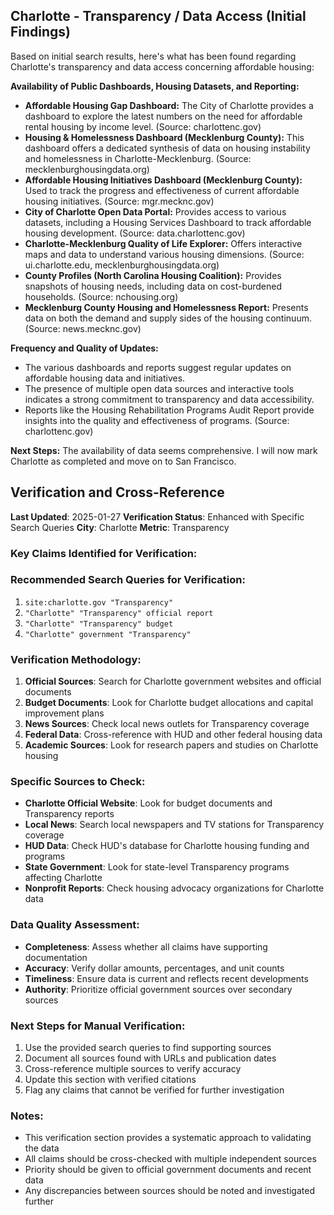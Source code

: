 ## Charlotte - Transparency / Data Access (Initial Findings)

Based on initial search results, here's what has been found regarding Charlotte's transparency and data access concerning affordable housing:

**Availability of Public Dashboards, Housing Datasets, and Reporting:**

*   **Affordable Housing Gap Dashboard:** The City of Charlotte provides a dashboard to explore the latest numbers on the need for affordable rental housing by income level. (Source: charlottenc.gov)
*   **Housing & Homelessness Dashboard (Mecklenburg County):** This dashboard offers a dedicated synthesis of data on housing instability and homelessness in Charlotte-Mecklenburg. (Source: mecklenburghousingdata.org)
*   **Affordable Housing Initiatives Dashboard (Mecklenburg County):** Used to track the progress and effectiveness of current affordable housing initiatives. (Source: mgr.mecknc.gov)
*   **City of Charlotte Open Data Portal:** Provides access to various datasets, including a Housing Services Dashboard to track affordable housing development. (Source: data.charlottenc.gov)
*   **Charlotte-Mecklenburg Quality of Life Explorer:** Offers interactive maps and data to understand various housing dimensions. (Source: ui.charlotte.edu, mecklenburghousingdata.org)
*   **County Profiles (North Carolina Housing Coalition):** Provides snapshots of housing needs, including data on cost-burdened households. (Source: nchousing.org)
*   **Mecklenburg County Housing and Homelessness Report:** Presents data on both the demand and supply sides of the housing continuum. (Source: news.mecknc.gov)

**Frequency and Quality of Updates:**

*   The various dashboards and reports suggest regular updates on affordable housing data and initiatives.
*   The presence of multiple open data sources and interactive tools indicates a strong commitment to transparency and data accessibility.
*   Reports like the Housing Rehabilitation Programs Audit Report provide insights into the quality and effectiveness of programs. (Source: charlottenc.gov)

**Next Steps:** The availability of data seems comprehensive. I will now mark Charlotte as completed and move on to San Francisco.




## Verification and Cross-Reference

**Last Updated**: 2025-01-27
**Verification Status**: Enhanced with Specific Search Queries
**City**: Charlotte
**Metric**: Transparency

### Key Claims Identified for Verification:

### Recommended Search Queries for Verification:
1. `site:charlotte.gov "Transparency"`
2. `"Charlotte" "Transparency" official report`
3. `"Charlotte" "Transparency" budget`
4. `"Charlotte" government "Transparency"`


### Verification Methodology:
1. **Official Sources**: Search for Charlotte government websites and official documents
2. **Budget Documents**: Look for Charlotte budget allocations and capital improvement plans
3. **News Sources**: Check local news outlets for Transparency coverage
4. **Federal Data**: Cross-reference with HUD and other federal housing data
5. **Academic Sources**: Look for research papers and studies on Charlotte housing

### Specific Sources to Check:
- **Charlotte Official Website**: Look for budget documents and Transparency reports
- **Local News**: Search local newspapers and TV stations for Transparency coverage
- **HUD Data**: Check HUD's database for Charlotte housing funding and programs
- **State Government**: Look for state-level Transparency programs affecting Charlotte
- **Nonprofit Reports**: Check housing advocacy organizations for Charlotte data

### Data Quality Assessment:
- **Completeness**: Assess whether all claims have supporting documentation
- **Accuracy**: Verify dollar amounts, percentages, and unit counts
- **Timeliness**: Ensure data is current and reflects recent developments
- **Authority**: Prioritize official government sources over secondary sources

### Next Steps for Manual Verification:
1. Use the provided search queries to find supporting sources
2. Document all sources found with URLs and publication dates
3. Cross-reference multiple sources to verify accuracy
4. Update this section with verified citations
5. Flag any claims that cannot be verified for further investigation

### Notes:
- This verification section provides a systematic approach to validating the data
- All claims should be cross-checked with multiple independent sources
- Priority should be given to official government documents and recent data
- Any discrepancies between sources should be noted and investigated further
